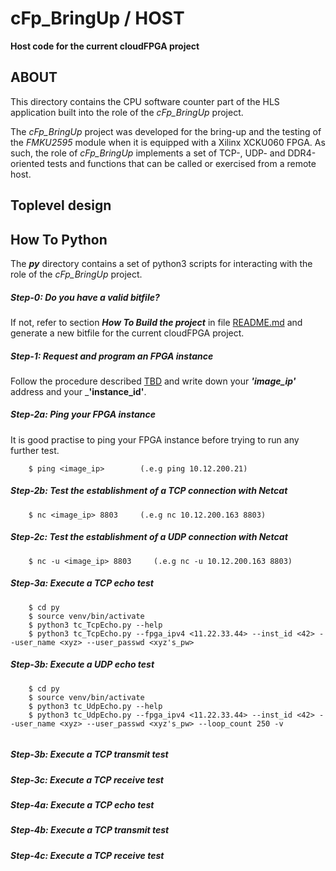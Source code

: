 cFp_BringUp / HOST
===================
**Host code for the current cloudFPGA project**

## ABOUT
This directory contains the CPU software counter part of the HLS application built into the role
of the _cFp_BringUp_ project.

The _cFp_BringUp_ project was developed for the bring-up and the testing of the _FMKU2595_ module 
when it is equipped with a Xilinx XCKU060 FPGA. As such, the role of _cFp_BringUp_ implements a 
set of TCP-, UDP- and DDR4-oriented tests and functions that can be called or exercised from a
remote host. 

## Toplevel design


## How To Python 
The **_py_** directory contains a set of python3 scripts for interacting with the role of the 
_cFp_BringUp_ project. 

##### Step-0: Do you have a valid bitfile?
If not, refer to section **_How To Build the project_** in file [README.md](../README.md) and  
generate a new bitfile for the current cloudFPGA project.

##### Step-1: Request and program an FPGA instance
Follow the procedure described [TBD](TODO) and write down your _**'image_ip'**_ address and 
your _**'instance_id'**.
 
##### Step-2a: Ping your FPGA instance
It is good practise to ping your FPGA instance before trying to run any further test.
```
    $ ping <image_ip>        (.e.g ping 10.12.200.21) 
````
##### Step-2b: Test the establishment of a TCP connection with Netcat
```
    $ nc <image_ip> 8803     (.e.g nc 10.12.200.163 8803)
```
##### Step-2c: Test the establishment of a UDP connection with Netcat
```
    $ nc -u <image_ip> 8803     (.e.g nc -u 10.12.200.163 8803)
```

##### Step-3a: Execute a TCP echo test
```
    $ cd py
    $ source venv/bin/activate
    $ python3 tc_TcpEcho.py --help
    $ python3 tc_TcpEcho.py --fpga_ipv4 <11.22.33.44> --inst_id <42> --user_name <xyz> --user_passwd <xyz's_pw>
```

##### Step-3b: Execute a UDP echo test
```
    $ cd py
    $ source venv/bin/activate
    $ python3 tc_UdpEcho.py --help
    $ python3 tc_UdpEcho.py --fpga_ipv4 <11.22.33.44> --inst_id <42> --user_name <xyz> --user_passwd <xyz's_pw> --loop_count 250 -v
 
```



##### Step-3b: Execute a TCP transmit test
##### Step-3c: Execute a TCP receive test

##### Step-4a: Execute a TCP echo test
##### Step-4b: Execute a TCP transmit test
##### Step-4c: Execute a TCP receive test





